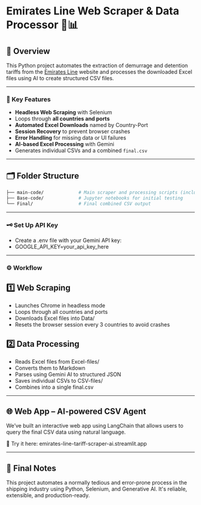 # Emirates Line Web Scraper & Data Processor 🚢📊

## 📌 Overview

This Python project automates the extraction of demurrage and detention tariffs from the [Emirates Line](https://www.emiratesline.com) website and processes the downloaded Excel files using AI to create structured CSV files.

---

### 🧠 Key Features

-  **Headless Web Scraping** with Selenium
-  Loops through **all countries and ports**
-  **Automated Excel Downloads** named by Country-Port
-  **Session Recovery** to prevent browser crashes
-  **Error Handling** for missing data or UI failures
-  **AI-based Excel Processing** with Gemini
-  Generates individual CSVs and a combined `final.csv`

---

## 🗂️ Folder Structure
```bash
├── main-code/             # Main scraper and processing scripts (including downloaded Excel and processed CSV files)
├── Base-code/             # Jupyter notebooks for initial testing
└── Final/                 # Final combined CSV output
```
---

### 🗝️ Set Up API Key

- Create a .env file with your Gemini API key:
- GOOGLE_API_KEY=your_api_key_here

---

### ⚙️ Workflow
## 1️⃣ Web Scraping 

- Launches Chrome in headless mode
- Loops through all countries and ports
- Downloads Excel files into Data/
- Resets the browser session every 3 countries to avoid crashes

## 2️⃣ Data Processing 

- Reads Excel files from Excel-files/
- Converts them to Markdown
- Parses using Gemini AI to structured JSON
- Saves individual CSVs to CSV-files/
- Combines into a single final.csv

---
## 🌐 Web App – AI-powered CSV Agent
We’ve built an interactive web app using LangChain that allows users to query the final CSV data using natural language.

🔗 Try it here: emirates-line-tariff-scraper-ai.streamlit.app


---

## 📌 Final Notes
This project automates a normally tedious and error-prone process in the shipping industry using Python, Selenium, and Generative AI. It's reliable, extensible, and production-ready.
